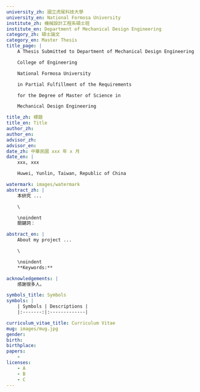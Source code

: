 ```yaml
---
university_zh: 國立虎尾科技大學
university_en: National Formosa University
institute_zh: 機械設計工程系碩士班
institute_en: Department of Mechanical Design Engineering
category_zh: 碩士論文
category_en: Master Thesis
title_page: |
    A Thesis Submitted to Department of Mechanical Design Engineering

    College of Engineering

    National Formosa University

    in Partial Fulfillment of the Requirements

    for the Degree of Master of Science in

    Mechanical Design Engineering

title_zh: 標題
title_en: Title
author_zh:
author_en:
advisor_zh:
advisor_en:
date_zh: 中華民國 xxx 年 x 月
date_en: |
    xxx, xxx

    Huwei, Yunlin, Taiwan, Republic of China

watermark: images/watermark
abstract_zh: |
    本研究 ...

    \

    \noindent
    關鍵詞：

abstract_en: |
    About my project ...

    \

    \noindent
    **Keywords:**

acknowledgements: |
    感謝很多人。

symbols_title: Symbols
symbols: |
    | Symbols | Descriptions |
    |:-------:|:-------------|

curriculum_vitae_title: Curriculum Vitae
mug: images/mug.jpg
gender:
birth:
birthplace:
papers:
    -
licenses:
    - A
    - B
    - C
---
```

